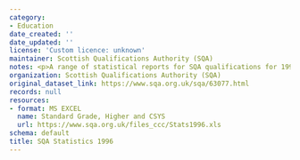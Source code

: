 ```yaml
---
category:
- Education
date_created: ''
date_updated: ''
license: 'Custom licence: unknown'
maintainer: Scottish Qualifications Authority (SQA)
notes: <p>A range of statistical reports for SQA qualifications for 1996.</p>
organization: Scottish Qualifications Authority (SQA)
original_dataset_link: https://www.sqa.org.uk/sqa/63077.html
records: null
resources:
- format: MS EXCEL
  name: Standard Grade, Higher and CSYS
  url: https://www.sqa.org.uk/files_ccc/Stats1996.xls
schema: default
title: SQA Statistics 1996
---
```

